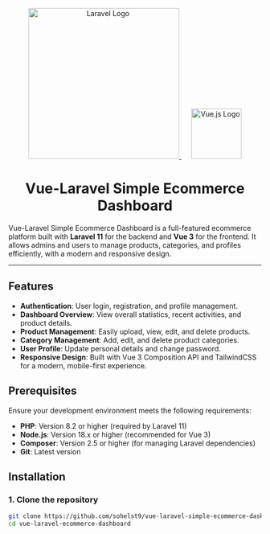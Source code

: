 <p align="center">
    <a href="https://laravel.com" target="_blank">
        <img src="https://raw.githubusercontent.com/laravel/art/master/logo-lockup/5%20SVG/2%20CMYK/1%20Full%20Color/laravel-logolockup-cmyk-red.svg" width="300" alt="Laravel Logo">
    </a>
    &nbsp;&nbsp;&nbsp;&nbsp;
    <a href="https://vuejs.org" target="_blank">
        <img src="https://upload.wikimedia.org/wikipedia/commons/9/95/Vue.js_Logo_2.svg" width="100" alt="Vue.js Logo">
    </a>
</p>

<h1 align="center">Vue-Laravel Simple Ecommerce Dashboard</h1>

Vue-Laravel Simple Ecommerce Dashboard is a full-featured ecommerce platform built with **Laravel 11** for the backend and **Vue 3** for the frontend. It allows admins and users to manage products, categories, and profiles efficiently, with a modern and responsive design.

---

## Features
- **Authentication**: User login, registration, and profile management.
- **Dashboard Overview**: View overall statistics, recent activities, and product details.
- **Product Management**: Easily upload, view, edit, and delete products.
- **Category Management**: Add, edit, and delete product categories.
- **User Profile**: Update personal details and change password.
- **Responsive Design**: Built with Vue 3 Composition API and TailwindCSS for a modern, mobile-first experience.

## Prerequisites
Ensure your development environment meets the following requirements:
- **PHP**: Version 8.2 or higher (required by Laravel 11)
- **Node.js**: Version 18.x or higher (recommended for Vue 3)
- **Composer**: Version 2.5 or higher (for managing Laravel dependencies)
- **Git**: Latest version

## Installation

### 1. Clone the repository
```bash
git clone https://github.com/sohelst9/vue-laravel-simple-ecommerce-dashboard.git
cd vue-laravel-ecommerce-dashboard
